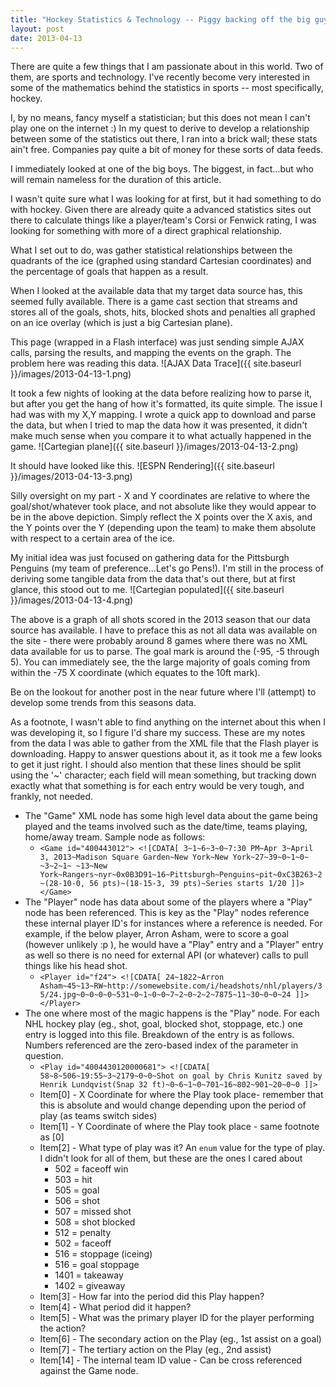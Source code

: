 ```yaml
---
title: "Hockey Statistics & Technology -- Piggy backing off the big guy."
layout: post
date: 2013-04-13
---
```


There are quite a few things that I am passionate about in this world. Two of them, are sports and technology. I've recently become very interested in some of the mathematics behind the statistics in sports -- most specifically, hockey.

I, by no means, fancy myself a statistician; but this does not mean I can't play one on the internet :) In my quest to derive to develop a relationship between some of the statistics out there, I ran into a brick wall; these stats ain't free. Companies pay quite a bit of money for these sorts of data feeds.

I immediately looked at one of the big boys. The biggest, in fact...but who will remain nameless for the duration of this article.

I wasn't quite sure what I was looking for at first, but it had something to do with hockey. Given there are already quite a advanced statistics sites out there to calculate things like a player/team's Corsi or Fenwick rating, I was looking for something with more of a direct graphical relationship.

What I set out to do, was gather statistical relationships between the quadrants of the ice (graphed using standard Cartesian coordinates) and the percentage of goals that happen as a result.

When I looked at the available data that my target data source has, this seemed fully available. There is a game cast section that streams and stores all of the goals, shots, hits, blocked shots and penalties all graphed on an ice overlay (which is just a big Cartesian plane).

This page (wrapped in a Flash interface) was just sending simple AJAX calls, parsing the results, and mapping the events on the graph. The problem here was reading this data.
![AJAX Data Trace]({{ site.baseurl }}/images/2013-04-13-1.png)

It took a few nights of looking at the data before realizing how to parse it, but after you get the hang of how it's formatted, its quite simple. The issue I had was with my X,Y mapping. I wrote a quick app to download and parse the data, but when I tried to map the data how it was presented, it didn't make much sense when you compare it to what actually happened in the game.
![Cartegian plane]({{ site.baseurl }}/images/2013-04-13-2.png)

It should have looked like this.
![ESPN Rendering]({{ site.baseurl }}/images/2013-04-13-3.png)

Silly oversight on my part - X and Y coordinates are relative to where the goal/shot/whatever took place, and not absolute like they would appear to be in the above depiction. Simply reflect the X points over the X axis, and the Y points over the Y (depending upon the team) to make them absolute with respect to a certain area of the ice.

My initial idea was just focused on gathering data for the Pittsburgh Penguins (my team of preference...Let's go Pens!). I'm still in the process of deriving some tangible data from the data that's out there, but at first glance, this stood out to me.
![Cartegian populated]({{ site.baseurl }}/images/2013-04-13-4.png)

The above is a graph of all shots scored in the 2013 season that our data source has available. I have to preface this as not all data was available on the site - there were probably around 8 games where there was no XML data available for us to parse. The goal mark is around the (-95, -5 through 5). You can immediately see, the the large majority of goals coming from within the -75 X coordinate (which equates to the 10ft mark).

Be on the lookout for another post in the near future where I'll (attempt) to develop some trends from this seasons data.

As a footnote, I wasn't able to find anything on the internet about this when I was developing it, so I figure I'd share my success. These are my notes from the data I was able to gather from the XML file that the Flash player is downloading. Happy to answer questions about it, as it took me a few looks to get it just right. I should also mention that these lines should be split using the '~' character; each field will mean something, but tracking down exactly what that something is for each entry would be very tough, and frankly, not needed.

- The "Game" XML node has some high level data about the game being played and the teams involved such as the date/time, teams playing, home/away tream. Sample node as follows:
    - `<Game id="400443012"> <![CDATA[ 3~1~6~3~0~7:30 PM~Apr 3~April 3, 2013~Madison Square Garden~New York~New York~27~39~0~1~0~ ~3~2~1~ ~13~New York~Rangers~nyr~0x0B3D91~16~Pittsburgh~Penguins~pit~0xC3B263~2~(28-10-0, 56 pts)~(18-15-3, 39 pts)~Series starts 1/20 ]]> </Game>`
- The "Player" node has data about some of the players where a "Play" node has been referenced. This is key as the "Play" nodes reference these internal player ID's for instances where a reference is needed. For example, if the below player, Arron Asham, were to score a goal (however unlikely :p ), he would have a "Play" entry and a "Player" entry as well so there is no need for external API (or whatever) calls to pull things like his head shot.
    - `<Player id="f24"> <![CDATA[ 24~1822~Arron Asham~45~13~RW~http://somewebsite.com/i/headshots/nhl/players/35/24.jpg~0~0~0~0~531~0~1~0~0~7~2~0~2~2~7875~11~30~0~0~24 ]]> </Player>`
- The one where most of the magic happens is the "Play" node. For each NHL hockey play (eg., shot, goal, blocked shot, stoppage, etc.) one entry is logged into this file. Breakdown of the entry is as follows. Numbers referenced are the zero-based index of the parameter in question.
    - `<Play id="4004430120000681"> <![CDATA[ 58~8~506~19:55~3~2179~0~0~Shot on goal by Chris Kunitz saved by Henrik Lundqvist(Snap 32 ft)~0~6~1~0~701~16~802~901~20~0~0 ]]>`
    - Item[0] - X Coordinate for where the Play took place- remember that this is absolute and would change depending upon the period of play (as teams switch sides)
    - Item[1] - Y Coordinate of where the Play took place - same footnote as [0]
    - Item[2] - What type of play was it? An `enum` value for the type of play. I didn't look for all of them, but these are the ones I cared about
        - 502 = faceoff win
        - 503 = hit
        - 505 = goal
        - 506 = shot
        - 507 = missed shot
        - 508 = shot blocked
        - 512 = penalty
        - 502 = faceoff
        - 516 = stoppage (iceing)
        - 516 = goal stoppage
        - 1401 = takeaway
        - 1402 = giveaway
    - Item[3] - How far into the period did this Play happen?
    - Item[4] - What period did it happen?
    - Item[5] - What was the primary player ID for the player performing the action?
    - Item[6] - The secondary action on the Play (eg., 1st assist on a goal)
    - Item[7] - The tertiary action on the Play (eg., 2nd assist)
    - Item[14] - The internal team ID value - Can be cross referenced against the Game node.